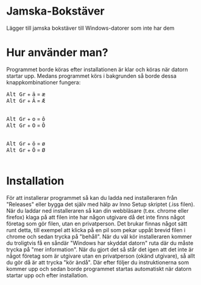 # Jamska-Bokstäver
Lägger till jamska bokstäver till Windows-datorer som inte har dem

# Hur använder man?
Programmet borde köras efter installationen är klar och köras när datorn startar upp. Medans programmet körs i bakgrunden så borde dessa knappkombinationer fungera:

<kbd>Alt Gr</kbd> + <kbd>ä</kbd> = <kbd>æ</kbd><br>
<kbd>Alt Gr</kbd> + <kbd>Ä</kbd> = <kbd>Æ</kbd><br><br>

<kbd>Alt Gr</kbd> + <kbd>o</kbd> = <kbd>ô</kbd><br>
<kbd>Alt Gr</kbd> + <kbd>O</kbd> = <kbd>Ô</kbd><br><br>

<kbd>Alt Gr</kbd> + <kbd>ö</kbd> = <kbd>ø</kbd><br>
<kbd>Alt Gr</kbd> + <kbd>Ö</kbd> = <kbd>Ø</kbd><br><br>

# Installation 
För att installerar programmet så kan du ladda ned installeraren från "Releases" eller bygga det själv med hälp av Inno Setup skriptet (.iss filen). När du laddar ned installeraren så kan din webbläsare (t.ex. chrome eller firefox) klaga på att filen inte har någon utgivare då det inte finns något företag som gör filen, utan en privatperson. Det brukar finnas något sätt runt detta, till exempel att klicka på en pil som pekar uppåt brevid filen i chrome och sedan trycka på "behåll". När du väl kör installeraren kommer du troligtvis få en såndär "Windows har skyddat datorn" ruta där du måste trycka på "mer information". När du gjort det så står det igen att det inte är något företag som är utgivare utan en privatperson (okänd utgivare), så allt du gör då är att trycka "kör ändå". Där efter följer du instruktionerna som kommer upp och sedan borde programmet startas automatiskt när datorn startar upp och efter installation.
